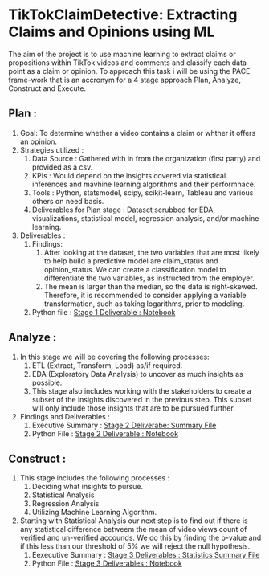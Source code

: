 # TikTokClaimDetective: Extracting Claims and Opinions using ML
The aim of the project is to use machine learning to extract claims or propositions within TikTok videos and comments and classify each data point as a claim or opinion. 
To approach this task i will be using the PACE frame-work that is an accronym for a 4 stage approach Plan, Analyze, Construct and Execute.
## Plan :
1. Goal: To determine whether a video contains a claim or whther it offers an opinion.
2. Strategies utilized :
   1. Data Source : Gathered with in from the organization (first party) and provided as a csv.
   2. KPIs : Would depend on the insights covered via statistical inferences and mavhine learning algorithms and their performnace.
   3. Tools : Python, statsmodel, scipy, scikit-learn, Tableau and various others on need basis.
   4. Deliverables for Plan stage : Dataset scrubbed for EDA, visualizations, statistical model, regression analysis, and/or machine learning.
3. Deliverables :
   1. Findings:
      1. After looking at the dataset, the two variables that are most likely to help build a predictive model are claim_status and opinion_status. We can create a classification model to differentiate the two variables, as instructed from the employer.
      2. The mean is larger than the median, so the data is right-skewed. Therefore, it is recommended to consider applying a variable transformation, such as taking logarithms, prior to modeling.
   3. Python file : [Stage 1 Deliverable : Notebook](Exploring_data_1.ipynb)
## Analyze :
1. In this stage we will be covering the following processes:
   1. ETL (Extract, Transform, Load) as/if required.
   2. EDA (Exploratory Data Analysis) to uncover as much insights as possible.
   3. This stage also includes working with the stakeholders to create a subset of the insights discovered in the previous step. This subset will only include those insights that are to be pursued further.
2. Findings and Deliverables :
   1. Executive Summary : [Stage 2 Deliverabe: Summary File](EDA_ExecutiveSummary)
   2. Python File : [Stage 2 Deliverable : Notebook](2_EDA)
## Construct :
1. This stage includes the following processes :
   1. Deciding what insights to pursue.
   2. Statistical Analysis
   3. Regression Analysis
   4. Utilizing Machine Learning Algorithm.
2. Starting with Statistical Analysis our next step is to find out if there is any statistical difference betweem the mean of video views count of verified and un-verified accounds. We do this by finding the p-value and if this less than our threshold of 5% we will reject the null hypothesis.
   1. Eexecutive Summary : [Stage 3 Deliverables : Statistics Summary File](Stats_ExecutiveSummary)
   2. Python File : [Stage 3 Deliverables : Notebook](Stats_Analysis)
